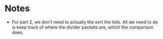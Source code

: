 # Notes

* For part 2, we don't need to actually the sort the lists. All we need to do is keep track of where the divider packets are, which the comparison does.